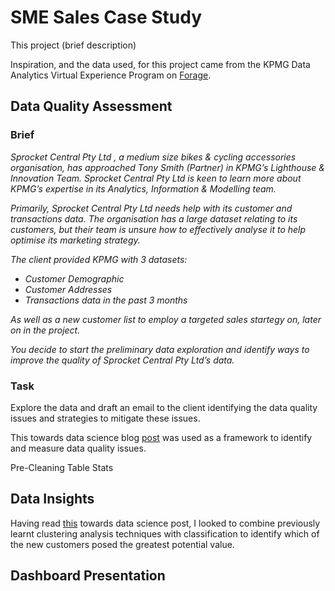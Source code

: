 # SME Sales Case Study

This project (brief description)

Inspiration, and the data used, for this project came from the KPMG Data Analytics Virtual Experience Program on [Forage](https://www.theforage.com/virtual-internships/theme/m7W4GMqeT3bh9Nb2c/KPMG-Data-Analytics-Virtual-Internship?ref=oiP3eujQmJmMY5YfG).

## Data Quality Assessment

### Brief

*Sprocket Central Pty Ltd , a medium size bikes & cycling accessories organisation, has approached Tony Smith (Partner) in KPMG’s Lighthouse & Innovation Team. Sprocket Central Pty Ltd  is keen to learn more about KPMG’s expertise in its Analytics, Information & Modelling team.*

*Primarily, Sprocket Central Pty Ltd needs help with its customer and transactions data. The organisation has a large dataset relating to its customers, but their team is unsure how to effectively analyse it to help optimise its marketing strategy.*

*The client provided KPMG with 3 datasets:*

- *Customer Demographic*
- *Customer Addresses*
- *Transactions data in the past 3 months*

*As well as a new customer list to employ a targeted sales startegy on, later on in the project.*

*You decide to start the preliminary data exploration and identify ways to improve the quality of Sprocket Central Pty Ltd’s data.*

### Task
Explore the data and draft an email to the client identifying the data quality issues and strategies to mitigate these issues.

This towards data science blog [post](https://towardsdatascience.com/the-six-dimensions-of-data-quality-and-how-to-deal-with-them-bdcf9a3dba71) was used as a framework to identify and measure data quality issues.

Pre-Cleaning Table Stats



## Data Insights

Having read [this](https://towardsdatascience.com/cluster-then-predict-for-classification-tasks-142fdfdc87d6) towards data science post, I looked to combine previously learnt clustering analysis techniques with classification to identify which of the new customers posed the greatest potential value.

## Dashboard Presentation
